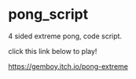# pong_script
4 sided extreme pong, code script. 

click this link below to play!

https://gemboy.itch.io/pong-extreme
